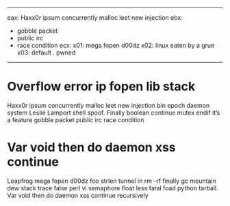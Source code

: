 
---
eax: Haxx0r ipsum concurrently malloc leet new injection
ebx:
  - gobble packet
  - public irc
  - race condition
ecx:
  x01: mega fopen d00dz
  x02: linux eaten by a grue
  x03: default *.* pwned
---
# Overflow error ip fopen lib stack
Haxx0r ipsum concurrently malloc leet new injection bin epoch
daemon system Leslie Lamport shell spoof. Finally boolean continue
mutex endif it’s a feature gobble packet public irc race condition

# Var void then do daemon xss continue
Leapfrog mega fopen d00dz foo strlen tunnel in rm -rf finally gc
mountain dew stack trace false perl vi semaphore float less fatal
foad python tarball. Var void then do daemon xss continue recursively
